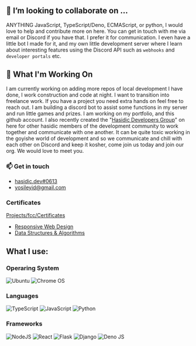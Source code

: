 ## 👯 I’m looking to collaborate on ...

ANYTHING JavaScript, TypeScript/Deno, ECMAScript, or python, I would love to help and contribute more on here. You can get in touch with me via email or Discord if you have that. I prefer it for communication. I even have a little bot I made for it, and my own little development server where I learn about interesting features using the Discord API such as ```webhooks``` and ```developer portals``` etc. 

## :construction_worker: What I'm Working On

I am currently working on adding more repos of local development I have done, I work construction and code at night. I want to transition into freelance work. If you have a project you need extra hands on feel free to reach out. I am building a discord bot to assist some functions in my server and run little games and prizes. I am working on my portfolio, and this github account. I also recently created the "[Hasidic Developers Group](https://github.com/hasidicdevs)" on here for other hasidic members of the development community to work together and communicate with one another. It can be quite toxic working in the goyishe world of development and so we communicate and chill with each other on Discord and keep it kosher, come join us today and join our org. We would love to meet you.

### :mailbox: Get in touch

- [hasidic.dev#0613](https://discordapp.com/users/hasidic.dev#0613)
- yosileyid@gmail.com

### Certificates

[Projects/fcc/Certificates](https://github.com/hasidicdev/hasidicdev.github.io/tree/main/projects/fcc/Certificates)
- [Responsive Web Design](https://github.com/hasidicdev/hasidicdev.github.io/tree/main/projects/fcc/Certificates/ResponsiveWeb)
- [Data Structures & Algorithms](https://github.com/hasidicdev/hasidicdev.github.io/tree/main/projects/fcc/Certificates/Algorithms)

## What I use:

### Operaring System<br> 
![Ubuntu](https://img.shields.io/badge/Ubuntu-E95420?style=for-the-badge&logo=ubuntu&logoColor=white)  ![Chrome OS](https://img.shields.io/badge/chrome%20os-3d89fc?style=for-the-badge&logo=google%20chrome&logoColor=white)<br>

### Languages<br>
![TypeScript](https://img.shields.io/badge/typescript-%23007ACC.svg?style=for-the-badge&logo=typescript&logoColor=white) ![JavaScript](https://img.shields.io/badge/javascript-%23323330.svg?style=for-the-badge&logo=javascript&logoColor=%23F7DF1E) ![Python](https://img.shields.io/badge/python-3670A0?style=for-the-badge&logo=python&logoColor=ffdd54)

### Frameworks<br>
![NodeJS](https://img.shields.io/badge/node.js-6DA55F?style=for-the-badge&logo=node.js&logoColor=white) ![React](https://img.shields.io/badge/react-%2320232a.svg?style=for-the-badge&logo=react&logoColor=%2361DAFB) ![Flask](https://img.shields.io/badge/flask-%23000.svg?style=for-the-badge&logo=flask&logoColor=white) ![Django](https://img.shields.io/badge/django-%23092E20.svg?style=for-the-badge&logo=django&logoColor=white) ![Deno JS](https://img.shields.io/badge/deno%20js-000000?style=for-the-badge&logo=deno&logoColor=white)
